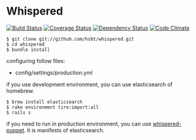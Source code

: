 # Whispered

[![Build Status](https://secure.travis-ci.org/hsbt/whispered.png)](https://travis-ci.org/hsbt/whispered) [![Coverage Status](https://coveralls.io/repos/hsbt/whispered/badge.png?branch=master)](https://coveralls.io/r/hsbt/whispered) [![Dependency Status](https://gemnasium.com/hsbt/whispered.png)](https://gemnasium.com/hsbt/whispered) [![Code Climate](https://codeclimate.com/github/hsbt/whispered.png)](https://codeclimate.com/github/hsbt/whispered)

```
$ git clone git://github.com/hsbt/whispered.git
$ cd whispered
$ bundle install
```

configuring follow files:

 * config/settings/production.yml

if you use development environment, you can use elasticsearch of homebrew.

```
$ brew install elasticsearch
$ rake environment tire:import:all
$ rails s
```

if you need to run in production environment, you can use [whispered-puppet](https://github.com/hsbt/whispered-puppet). it is manifests of elasticsearch.
